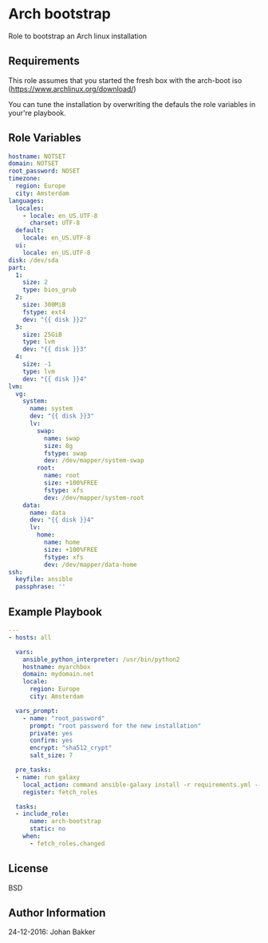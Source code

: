
Arch bootstrap
=========

Role to bootstrap an Arch linux installation




Requirements
------------

This role assumes that you started the fresh box with the arch-boot iso
(https://www.archlinux.org/download/)

You can tune the installation by overwriting the defauls the role variables in your're playbook. 

Role Variables
--------------
```yaml
hostname: NOTSET
domain: NOTSET
root_password: NOSET
timezone:
  region: Europe
  city: Amsterdam
languages:
  locales:
    - locale: en_US.UTF-8
      charset: UTF-8
  default:
    locale: en_US.UTF-8
  ui:
    locale: en_US.UTF-8
disk: /dev/sda
part:
  1:
    size: 2
    type: bios_grub
  2:
    size: 300MiB
    fstype: ext4
    dev: "{{ disk }}2"
  3:
    size: 25GiB
    type: lvm
    dev: "{{ disk }}3"
  4:
    size: -1
    type: lvm
    dev: "{{ disk }}4"
lvm:
  vg:
    system:
      name: system
      dev: "{{ disk }}3"
      lv:
        swap:
          name: swap
          size: 8g
          fstype: swap
          dev: /dev/mapper/system-swap
        root:
          name: root
          size: +100%FREE
          fstype: xfs
          dev: /dev/mapper/system-root
    data:
      name: data
      dev: "{{ disk }}4"
      lv:
        home:
          name: home
          size: +100%FREE
          fstype: xfs
          dev: /dev/mapper/data-home
ssh:
  keyfile: ansible
  passphrase: ''
```


Example Playbook
----------------
```yaml
---
- hosts: all

  vars:
    ansible_python_interpreter: /usr/bin/python2
    hostname: myarchbox
    domain: mydomain.net
    locale:
      region: Europe
      city: Amsterdam

  vars_prompt:
    - name: "root_password"
      prompt: "root password for the new installation"
      private: yes
      confirm: yes
      encrypt: "sha512_crypt"
      salt_size: 7

  pre_tasks:
  - name: run galaxy
    local_action: command ansible-galaxy install -r requirements.yml --roles-path roles --force
    register: fetch_roles

  tasks:
  - include_role:
      name: arch-bootstrap
      static: no
    when:
      - fetch_roles.changed

```




License
-------

BSD




Author Information
------------------
24-12-2016: Johan Bakker
